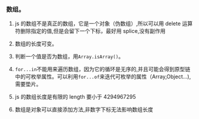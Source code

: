 ### 数组。

1. js 的数组不是真正的数组，它是一个对象（伪数组）,所以可以用 delete 运算符删除指定的值,但是会留下一个下标，最好用 splice,没有副作用
2. 数组的长度可变。
3. 判断一个值是否为数组，用`Array.isArray()`。
4. `for...in`不能用来遍历数组，因为它的循环是无序的,并且可能会得到原型链中的可枚举属性。可以利用`for...of`来迭代可枚举的属性（Array,Object...),需要垫片。

5. js 的数组长度是有限的 length 要小于 4294967295

6. 数组是对象可以直接添加方法,非数字下标无法影响数组长度
